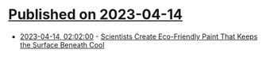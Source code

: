 # [Published on 2023-04-14](index.md)

* [2023-04-14, 02:02:00](https://science.slashdot.org/story/23/04/13/2135243/scientists-create-eco-friendly-paint-that-keeps-the-surface-beneath-cool?utm_source=rss1.0mainlinkanon&utm_medium=feed) - [Scientists Create Eco-Friendly Paint That Keeps the Surface Beneath Cool](https://science.slashdot.org/story/23/04/13/2135243/scientists-create-eco-friendly-paint-that-keeps-the-surface-beneath-cool?utm_source=rss1.0mainlinkanon&utm_medium=feed)
